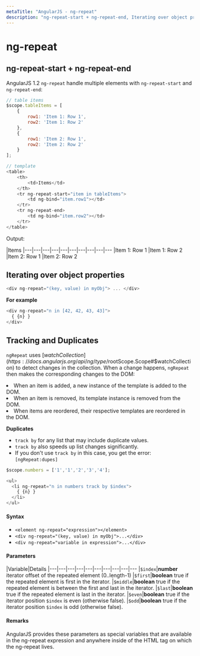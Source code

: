 ```yaml
---
metaTitle: "AngularJS - ng-repeat"
description: "ng-repeat-start + ng-repeat-end, Iterating over object properties, Tracking and Duplicates"
---
```


# ng-repeat




## ng-repeat-start + ng-repeat-end


AngularJS 1.2 `ng-repeat` handle multiple elements with `ng-repeat-start` and `ng-repeat-end`:

```js
// table items
$scope.tableItems = [
    {
        row1: 'Item 1: Row 1',
        row2: 'Item 1: Row 2'
    },
    {
        row1: 'Item 2: Row 1',
        row2: 'Item 2: Row 2'
    }
];

// template
<table>
    <th>
        <td>Items</td>
    </th>
    <tr ng-repeat-start="item in tableItems">
        <td ng-bind="item.row1"></td>
    </tr>
    <tr ng-repeat-end>
        <td ng-bind="item.row2"></td>
    </tr>
</table>

```

Output:

|Items
|---|---|---|---|---|---|---|---|---|---
|Item 1: Row 1
|Item 1: Row 2
|Item 2: Row 1
|Item 2: Row 2



## Iterating over object properties


```js
<div ng-repeat="(key, value) in myObj"> ... </div>

```

**For example**

```js
<div ng-repeat="n in [42, 42, 43, 43]">
  { {n} }
</div>

```



## Tracking and Duplicates


`ngRepeat` uses [$watchCollection](https://docs.angularjs.org/api/ng/type/$rootScope.Scope#$watchCollection) to detect changes in the collection. When a change happens, `ngRepeat` then makes the corresponding changes to the DOM:

<li>When an item is added, a new instance of the template is added to the
DOM.</li>
<li>When an item is removed, its template instance is removed from the
DOM.</li>
<li>When items are reordered, their respective templates are reordered in
the DOM.</li>

**Duplicates**

- `track by` for any list that may include duplicate values.
- `track by` also speeds up list changes significantly.
- If you don't use `track by` in this case, you get the error: `[ngRepeat:dupes]`

```js
$scope.numbers = ['1','1','2','3','4'];

<ul>
  <li ng-repeat="n in numbers track by $index">
    { {n} }
  </li>
</ul>

```



#### Syntax


- `<element ng-repeat="expression"></element>`
- `<div ng-repeat="(key, value) in myObj">...</div>`
- `<div ng-repeat="variable in expression">...</div>`



#### Parameters


|Variable|Details
|---|---|---|---|---|---|---|---|---|---
|`$index`|**number** iterator offset of the repeated element (0..length-1)
|`$first`|**boolean** true if the repeated element is first in the iterator.
|`$middle`|**boolean** true if the repeated element is between the first and last in the iterator.
|`$last`|**boolean** true if the repeated element is last in the iterator.
|`$even`|**boolean** true if the iterator position `$index` is even (otherwise false).
|`$odd`|**boolean** true if the iterator position `$index` is odd (otherwise false).



#### Remarks


AngularJS provides these parameters as special variables that are available in the
ng-repeat expression and anywhere inside of the HTML tag on which the
ng-repeat lives.

